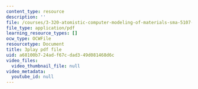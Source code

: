 ```yaml
---
content_type: resource
description: ''
file: /courses/3-320-atomistic-computer-modeling-of-materials-sma-5107-spring-2005/a68100b724adf67cdad349d081468d6c_U5SKba2lCuw.pdf
file_type: application/pdf
learning_resource_types: []
ocw_type: OCWFile
resourcetype: Document
title: 3play pdf file
uid: a68100b7-24ad-f67c-dad3-49d081468d6c
video_files:
  video_thumbnail_file: null
video_metadata:
  youtube_id: null
---
```

